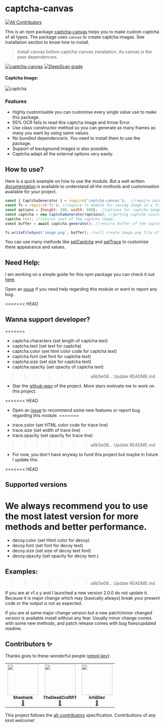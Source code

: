 # captcha-canvas
<!-- ALL-CONTRIBUTORS-BADGE:START - Do not remove or modify this section -->
[![All Contributors](https://img.shields.io/badge/all_contributors-3-orange.svg?style=flat-square)](#contributors-)
<!-- ALL-CONTRIBUTORS-BADGE:END -->
This is an npm package [captcha-canvas](https://npmjs.com/package/captcha-canvas) helps you to make custom captcha of all types. The package uses `canvas` to create captcha imagas. See installation section to know how to install. 

> Install canvas before captcha-canvas installation. As canvas is the peer dependencies.

[![captcha-canvas](https://nodei.co/npm/captcha-canvas.png)](https://npmjs.com/package/captcha-canvas)
[![DeepScan grade](https://deepscan.io/api/teams/10824/projects/13708/branches/237923/badge/grade.svg)](https://deepscan.io/dashboard#view=project&tid=10824&pid=13708&bid=237923)

#### Captcha Image:

![captcha](https://github.com/Shashank3736/captcha-canvas/raw/master/assets/captcha/default.png)

### Features

* Highly customisable you can customise every single value use to make this package.
* 95% OCR fails to read this captcha image and throw Error.
* Use class constructor method so you can generate as many frames as many you want by using same values.
* No bundled dependenceris. You need to install them to use the package.
* Support of background images is also possible.
* Captcha adapt all the external options very easily.

## How to use?
Here is a quick example on how to use the module. But a well written [documentation](https://captcha-canvas.js.org) is available to understand all the mothods and customisation available for your project.
```js
const { CaptchaGenerator } = require('captcha-canvas');  //require package here
const fs = require('fs'); //require fs module for saving image in a file
const options = {height: 200, width: 600};  //options for captcha image
const captcha = new CaptchaGenerator(options); //getting captcha constructor
captcha.text; //returns text of the captcha image.
const buffer = await captcha.generate(); //returns buffer of the captcha image

fs.writeFileSync('image.png', buffer); //will create image.png file of the captcha
```

You can use many methods like [setCaptcha](https://captcha-canvas.js.org/CaptchaGenerator.html#setCaptcha) and [setTrace](https://captcha-canvas.js.org/CaptchaGenerator.html#setTrace) to customize there appearance and values.
## Need Help:

I am working on a simple guide for this npm package you can check it out [here](https://github.com/Shashank3736/captcha-canvas/wiki). 

Open an [issue](https://github.com/Shashank3736/captcha-canvas/issues) if you need help regarding this module or want to report any bug.

<<<<<<< HEAD
## Wanna support developer?
=======
- captcha.characters (set length of captcha text)
- captcha.text (set text for captcha)
- captcha.color (set html color code for captcha text)
- captcha.font (set font for captcha text)
- captcha.size (set size for captcha text)
- captcha.opacity (set opacity of captcha text)
>>>>>>> a6b5e08... Update README.md

* Star the [github repo](https://github.com/Shashank3736/captcha-canvas) of the project. More stars motivate me to work on this project.

<<<<<<< HEAD
* Open an [issue](https://github.com/Shashank3736/captcha-canvas/issues) to recommend some new features or report bug regarding this module.
=======
- trace.color (set HTML color code for trace line)
- trace.size (set width of trace line)
- trace.opacity (set opacity for trace line)
>>>>>>> a6b5e08... Update README.md

* For now, you don't have anyway to fund this project but maybe in future I update this.

<<<<<<< HEAD
## Supported versions
We always recommend you to use the most latest version for more methods and better performance. 
=======
- decoy.color (set Html color for decoy)
- decoy.font (set font for decoy text)
- decoy.size (set size of decoy text font)
- decoy.opacity (set opacity for decoy text.)
## Examples:
>>>>>>> a6b5e08... Update README.md

If you are at v1.x.y and I launched a new version 2.0.0 do not update it. Because it is major change which may (basically always) break your present code or the output is not as expected.

If you are at same major change version but a new patch/minor changed version is available install without any fear. Usually minor change comes with some new methods, and patch release comes with bug fixes/updated readme.

## Contributors ✨

Thanks goes to these wonderful people ([emoji key](https://allcontributors.org/docs/en/emoji-key)):

<!-- ALL-CONTRIBUTORS-LIST:START - Do not remove or modify this section -->
<!-- prettier-ignore-start -->
<!-- markdownlint-disable -->
<table>
  <tr>
    <td align="center"><a href="https://github.com/Shashank3736"><img src="https://avatars2.githubusercontent.com/u/58896906?v=4" width="100px;" alt=""/><br /><sub><b>Shashank</b></sub></a><br /><a href="#projectManagement-Shashank3736" title="Project Management">📆</a></td>
    <td align="center"><a href="https://github.com/TheDeadCraftPT"><img src="https://avatars2.githubusercontent.com/u/46866023?v=4" width="100px;" alt=""/><br /><sub><b>TheDeadCraftPT</b></sub></a><br /><a href="https://github.com/Shashank3736/captcha-canvas/issues?q=author%3ATheDeadCraftPT" title="Bug reports">🐛</a></td>
    <td align="center"><a href="https://ichiidev.xyz"><img src="https://avatars1.githubusercontent.com/u/45918948?v=4" width="100px;" alt=""/><br /><sub><b>IchiiDev</b></sub></a><br /><a href="https://github.com/Shashank3736/captcha-canvas/issues?q=author%3AIchiiDev" title="Bug reports">🐛</a></td>
  </tr>
</table>

<!-- markdownlint-enable -->
<!-- prettier-ignore-end -->
<!-- ALL-CONTRIBUTORS-LIST:END -->

This project follows the [all-contributors](https://github.com/all-contributors/all-contributors) specification. Contributions of any kind welcome!
